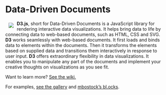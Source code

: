 # Data-Driven Documents

<a href="https://d3js.org"><img src="https://d3js.org/logo.svg" align="left" hspace="10" vspace="6"></a>

**D3.js**, short for Data-Driven Documents is a JavaScript library for rendering interactive data visualizations. It helps bring data to life by connecting data to web-based documents, such as HTML, CSS and SVG. **D3** works seamlessly with web-based documents. It first loads and binds data to elements within the documents. Then it transforms the elements based on supplied data and transitions them interactively in response to user input. **D3** offers extraordinary flexibility in data visualizations. It enables you to manipulate any part of the documents and implement your creative thoughts on visualizations as you see fit.


Want to learn more? [See the wiki.](https://github.com/mbostock/d3/wiki)

For examples, [see the gallery](https://github.com/mbostock/d3/wiki/Gallery) and [mbostock’s bl.ocks](http://bl.ocks.org/mbostock).
